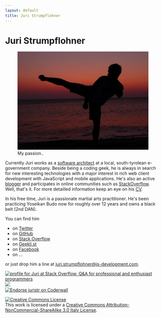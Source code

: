 ```yaml
---
layout: default
title: Juri Strumpflohner
---
```

# Juri Strumpflohner	

<figure>
    <img src="./imgs/aboutme.jpg">
    <figcaption>My passion..</figcaption>
</figure>

Currently Juri works as a [software architect](http://careers.stackoverflow.com/juristr) at a local, south-tyrolean e-government company. Beside being a coding geek,
he is always in search for new interesting technologies with a major
interest in rich web client development with JavaScript and mobile applications. He's
also an active [blogger](http://blog.js-development) and participates in online communities
such as [StackOverflow](http://stackoverflow.com/users/50109/juri). Well, that's it. For more
detailled information keep an eye on his [CV](http://careers.stackoverflow.com/juristr).

In his free time, Juri is a passionate martial arts practitioner. He's been practicing Yoseikan Budo
now for roughly over 12 years and owns a black belt (2nd DAN).

You can find him

- on [Twitter](http://twitter.com/juristr)
- on [GitHub](http://github.com/juristr)
- on [Stack Overflow](http://stackoverflow.com/users/50109/juri)
- on [Geekli.st](https://geekli.st/juri)
- on [Facebook](https://www.facebook.com/pages/Juri-Strumpflohners-TechBlog/157432560964701)
- on ...

or just drop him a line at <juri.strumpflohner@js-development.com>.

<div class="row-fluid">
  <div class="span4">
    <a href="http://stackoverflow.com/users/50109/juri">
        <img src="http://stackoverflow.com/users/flair/50109.png" width="208" height="58" alt="profile for Juri at Stack Overflow, Q&amp;A for professional and enthusiast programmers" title="profile for Juri at Stack Overflow, Q&amp;A for professional and enthusiast programmers">
    </a>
  </div>
  <div class="span4">
    <a href="http://www.dzone.com/users/juristr"><img src="http://www.dzone.com/sites/all/files/big-mvbbutton.png"></a>      
  </div>
  <div class="span4">
    <a href="http://coderwall.com/juristr"><img alt="Endorse juristr on Coderwall" src="http://api.coderwall.com/juristr/endorsecount.png" /></a>      
  </div>
</div>

<p>
<a rel="license" href="http://creativecommons.org/licenses/by-nc-sa/3.0/it/deed.en_US"><img alt="Creative Commons License" style="border-width:0" src="http://i.creativecommons.org/l/by-nc-sa/3.0/it/88x31.png" /></a><br />This work is licensed under a <a rel="license" href="http://creativecommons.org/licenses/by-nc-sa/3.0/it/deed.en_US">Creative Commons Attribution-NonCommercial-ShareAlike 3.0 Italy License</a>.
</p>